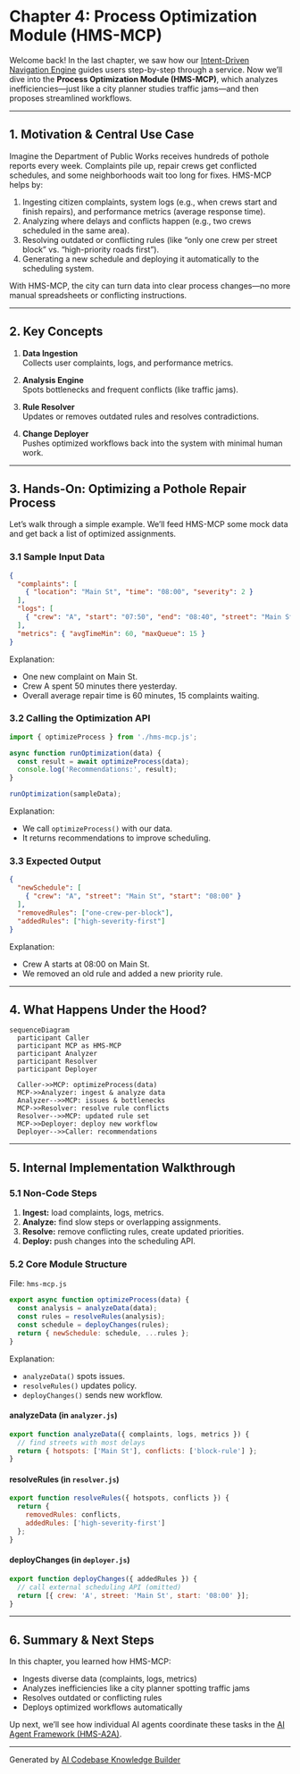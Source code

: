 # Chapter 4: Process Optimization Module (HMS-MCP)

Welcome back! In the last chapter, we saw how our [Intent-Driven Navigation Engine](03_intent_driven_navigation_engine_.md) guides users step-by-step through a service. Now we’ll dive into the **Process Optimization Module (HMS-MCP)**, which analyzes inefficiencies—just like a city planner studies traffic jams—and then proposes streamlined workflows.

---

## 1. Motivation & Central Use Case

Imagine the Department of Public Works receives hundreds of pothole reports every week. Complaints pile up, repair crews get conflicted schedules, and some neighborhoods wait too long for fixes. HMS-MCP helps by:

1. Ingesting citizen complaints, system logs (e.g., when crews start and finish repairs), and performance metrics (average response time).
2. Analyzing where delays and conflicts happen (e.g., two crews scheduled in the same area).
3. Resolving outdated or conflicting rules (like “only one crew per street block” vs. “high-priority roads first”).
4. Generating a new schedule and deploying it automatically to the scheduling system.

With HMS-MCP, the city can turn data into clear process changes—no more manual spreadsheets or conflicting instructions.

---

## 2. Key Concepts

1. **Data Ingestion**  
   Collects user complaints, logs, and performance metrics.

2. **Analysis Engine**  
   Spots bottlenecks and frequent conflicts (like traffic jams).

3. **Rule Resolver**  
   Updates or removes outdated rules and resolves contradictions.

4. **Change Deployer**  
   Pushes optimized workflows back into the system with minimal human work.

---

## 3. Hands-On: Optimizing a Pothole Repair Process

Let’s walk through a simple example. We’ll feed HMS-MCP some mock data and get back a list of optimized assignments.

### 3.1 Sample Input Data

```json
{
  "complaints": [
    { "location": "Main St", "time": "08:00", "severity": 2 }
  ],
  "logs": [
    { "crew": "A", "start": "07:50", "end": "08:40", "street": "Main St" }
  ],
  "metrics": { "avgTimeMin": 60, "maxQueue": 15 }
}
```

Explanation:  
- One new complaint on Main St.  
- Crew A spent 50 minutes there yesterday.  
- Overall average repair time is 60 minutes, 15 complaints waiting.

### 3.2 Calling the Optimization API

```js
import { optimizeProcess } from './hms-mcp.js';

async function runOptimization(data) {
  const result = await optimizeProcess(data);
  console.log('Recommendations:', result);
}

runOptimization(sampleData);
```

Explanation:  
- We call `optimizeProcess()` with our data.  
- It returns recommendations to improve scheduling.

### 3.3 Expected Output

```json
{
  "newSchedule": [
    { "crew": "A", "street": "Main St", "start": "08:00" }
  ],
  "removedRules": ["one-crew-per-block"],
  "addedRules": ["high-severity-first"]
}
```

Explanation:  
- Crew A starts at 08:00 on Main St.  
- We removed an old rule and added a new priority rule.

---

## 4. What Happens Under the Hood?

```mermaid
sequenceDiagram
  participant Caller
  participant MCP as HMS-MCP
  participant Analyzer
  participant Resolver
  participant Deployer

  Caller->>MCP: optimizeProcess(data)
  MCP->>Analyzer: ingest & analyze data
  Analyzer-->>MCP: issues & bottlenecks
  MCP->>Resolver: resolve rule conflicts
  Resolver-->>MCP: updated rule set
  MCP->>Deployer: deploy new workflow
  Deployer-->>Caller: recommendations
```

---

## 5. Internal Implementation Walkthrough

### 5.1 Non-Code Steps

1. **Ingest:** load complaints, logs, metrics.  
2. **Analyze:** find slow steps or overlapping assignments.  
3. **Resolve:** remove conflicting rules, create updated priorities.  
4. **Deploy:** push changes into the scheduling API.

### 5.2 Core Module Structure

File: `hms-mcp.js`
```js
export async function optimizeProcess(data) {
  const analysis = analyzeData(data);
  const rules = resolveRules(analysis);
  const schedule = deployChanges(rules);
  return { newSchedule: schedule, ...rules };
}
```
Explanation:  
- `analyzeData()` spots issues.  
- `resolveRules()` updates policy.  
- `deployChanges()` sends new workflow.

#### analyzeData (in `analyzer.js`)
```js
export function analyzeData({ complaints, logs, metrics }) {
  // find streets with most delays
  return { hotspots: ['Main St'], conflicts: ['block-rule'] };
}
```

#### resolveRules (in `resolver.js`)
```js
export function resolveRules({ hotspots, conflicts }) {
  return {
    removedRules: conflicts,
    addedRules: ['high-severity-first']
  };
}
```

#### deployChanges (in `deployer.js`)
```js
export function deployChanges({ addedRules }) {
  // call external scheduling API (omitted)
  return [{ crew: 'A', street: 'Main St', start: '08:00' }];
}
```

---

## 6. Summary & Next Steps

In this chapter, you learned how HMS-MCP:

- Ingests diverse data (complaints, logs, metrics)  
- Analyzes inefficiencies like a city planner spotting traffic jams  
- Resolves outdated or conflicting rules  
- Deploys optimized workflows automatically  

Up next, we’ll see how individual AI agents coordinate these tasks in the [AI Agent Framework (HMS-A2A)](05_ai_agent_framework__hms_a2a__.md).

---

Generated by [AI Codebase Knowledge Builder](https://github.com/The-Pocket/Tutorial-Codebase-Knowledge)